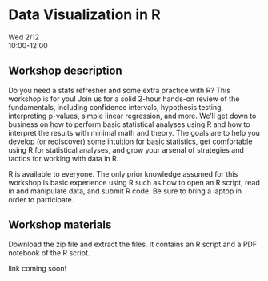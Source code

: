 # Data Visualization in R

Wed 2/12  
10:00-12:00     


## Workshop description
Do you need a stats refresher and some extra practice with R? This workshop is for you! Join us for a solid 2-hour hands-on review of the fundamentals, including confidence intervals, hypothesis testing, interpreting p-values, simple linear regression, and more. We’ll get down to business on how to perform basic statistical analyses using R and how to interpret the results with minimal math and theory. The goals are to help you develop (or rediscover) some intuition for basic statistics, get comfortable using R for statistical analyses, and grow your arsenal of strategies and tactics for working with data in R.

R is available to everyone. The only prior knowledge assumed for this workshop is basic experience using R such as how to open an R script, read in and manipulate data, and submit R code. Be sure to bring a laptop in order to participate.

## Workshop materials

Download the zip file and extract the files. It contains an R script and a PDF notebook of the R script.

link coming soon!
